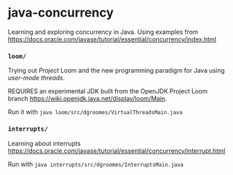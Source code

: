 # java-concurrency

Learning and exploring concurrency in Java. Using examples from <https://docs.oracle.com/javase/tutorial/essential/concurrency/index.html>

### `loom/`

Trying out _Project_ Loom and the new programming paradigm for Java using *user-mode threads*.

REQUIRES an experimental JDK built from the OpenJDK Project Loom branch <https://wiki.openjdk.java.net/display/loom/Main>.

Run it with `java loom/src/dgroomes/VirtualThreadsMain.java`

### `interrupts/`

Learning about interrupts <https://docs.oracle.com/javase/tutorial/essential/concurrency/interrupt.html>

Run with `java interrupts/src/dgroomes/InterruptsMain.java`